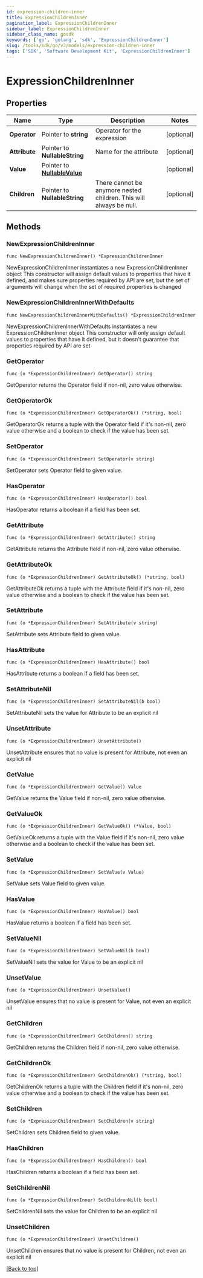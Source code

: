 ```yaml
---
id: expression-children-inner
title: ExpressionChildrenInner
pagination_label: ExpressionChildrenInner
sidebar_label: ExpressionChildrenInner
sidebar_class_name: gosdk
keywords: ['go', 'golang', 'sdk', 'ExpressionChildrenInner'] 
slug: /tools/sdk/go/v3/models/expression-children-inner
tags: ['SDK', 'Software Development Kit', 'ExpressionChildrenInner']
---
```


# ExpressionChildrenInner

## Properties

Name | Type | Description | Notes
------------ | ------------- | ------------- | -------------
**Operator** |  Pointer to **string** | Operator for the expression | [optional] 
**Attribute** |  Pointer to **NullableString** | Name for the attribute | [optional] 
**Value** |  Pointer to [**NullableValue**](value) |  | [optional] 
**Children** |  Pointer to **NullableString** | There cannot be anymore nested children. This will always be null. | [optional] 

## Methods

### NewExpressionChildrenInner

`func NewExpressionChildrenInner() *ExpressionChildrenInner`

NewExpressionChildrenInner instantiates a new ExpressionChildrenInner object
This constructor will assign default values to properties that have it defined,
and makes sure properties required by API are set, but the set of arguments
will change when the set of required properties is changed

### NewExpressionChildrenInnerWithDefaults

`func NewExpressionChildrenInnerWithDefaults() *ExpressionChildrenInner`

NewExpressionChildrenInnerWithDefaults instantiates a new ExpressionChildrenInner object
This constructor will only assign default values to properties that have it defined,
but it doesn't guarantee that properties required by API are set

### GetOperator

`func (o *ExpressionChildrenInner) GetOperator() string`

GetOperator returns the Operator field if non-nil, zero value otherwise.

### GetOperatorOk

`func (o *ExpressionChildrenInner) GetOperatorOk() (*string, bool)`

GetOperatorOk returns a tuple with the Operator field if it's non-nil, zero value otherwise
and a boolean to check if the value has been set.

### SetOperator

`func (o *ExpressionChildrenInner) SetOperator(v string)`

SetOperator sets Operator field to given value.

### HasOperator

`func (o *ExpressionChildrenInner) HasOperator() bool`

HasOperator returns a boolean if a field has been set.

### GetAttribute

`func (o *ExpressionChildrenInner) GetAttribute() string`

GetAttribute returns the Attribute field if non-nil, zero value otherwise.

### GetAttributeOk

`func (o *ExpressionChildrenInner) GetAttributeOk() (*string, bool)`

GetAttributeOk returns a tuple with the Attribute field if it's non-nil, zero value otherwise
and a boolean to check if the value has been set.

### SetAttribute

`func (o *ExpressionChildrenInner) SetAttribute(v string)`

SetAttribute sets Attribute field to given value.

### HasAttribute

`func (o *ExpressionChildrenInner) HasAttribute() bool`

HasAttribute returns a boolean if a field has been set.

### SetAttributeNil

`func (o *ExpressionChildrenInner) SetAttributeNil(b bool)`

 SetAttributeNil sets the value for Attribute to be an explicit nil

### UnsetAttribute
`func (o *ExpressionChildrenInner) UnsetAttribute()`

UnsetAttribute ensures that no value is present for Attribute, not even an explicit nil
### GetValue

`func (o *ExpressionChildrenInner) GetValue() Value`

GetValue returns the Value field if non-nil, zero value otherwise.

### GetValueOk

`func (o *ExpressionChildrenInner) GetValueOk() (*Value, bool)`

GetValueOk returns a tuple with the Value field if it's non-nil, zero value otherwise
and a boolean to check if the value has been set.

### SetValue

`func (o *ExpressionChildrenInner) SetValue(v Value)`

SetValue sets Value field to given value.

### HasValue

`func (o *ExpressionChildrenInner) HasValue() bool`

HasValue returns a boolean if a field has been set.

### SetValueNil

`func (o *ExpressionChildrenInner) SetValueNil(b bool)`

 SetValueNil sets the value for Value to be an explicit nil

### UnsetValue
`func (o *ExpressionChildrenInner) UnsetValue()`

UnsetValue ensures that no value is present for Value, not even an explicit nil
### GetChildren

`func (o *ExpressionChildrenInner) GetChildren() string`

GetChildren returns the Children field if non-nil, zero value otherwise.

### GetChildrenOk

`func (o *ExpressionChildrenInner) GetChildrenOk() (*string, bool)`

GetChildrenOk returns a tuple with the Children field if it's non-nil, zero value otherwise
and a boolean to check if the value has been set.

### SetChildren

`func (o *ExpressionChildrenInner) SetChildren(v string)`

SetChildren sets Children field to given value.

### HasChildren

`func (o *ExpressionChildrenInner) HasChildren() bool`

HasChildren returns a boolean if a field has been set.

### SetChildrenNil

`func (o *ExpressionChildrenInner) SetChildrenNil(b bool)`

 SetChildrenNil sets the value for Children to be an explicit nil

### UnsetChildren
`func (o *ExpressionChildrenInner) UnsetChildren()`

UnsetChildren ensures that no value is present for Children, not even an explicit nil

[[Back to top]](#) 


